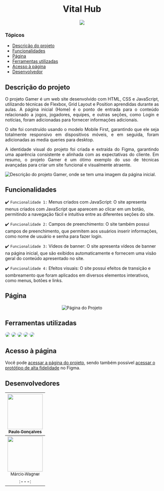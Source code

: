 <h1 align="center">
   Vital Hub
</h1>

<p align="center">
   <img src="http://img.shields.io/static/v1?label=STATUS&message=PROJETO%20EM%20ANDAMENTO&color=red&style=for-the-badge" #vitrinedev/>
</p>

### Tópicos 

- [Descrição do projeto](#descrição-do-projeto)
- [Funcionalidades](#funcionalidades)
- [Página](#página)
- [Ferramentas utilizadas](#ferramentas-utilizadas)
- [Acesso à página](#acesso-à-página)
- [Desenvolvedor](#desenvolvedor)

## Descrição do projeto 

<div align="justify">

 O projeto Gamer é um web site desenvolvido com HTML, CSS e JavaScript, utilizando técnicas de Flexbox, Grid Layout e Position aprendidas durante as aulas. A página inicial (Home) é o ponto de entrada para o conteúdo relacionado a jogos, jogadores, equipes, e outras seções, como Login e notícias, foram adicionadas para fornecer informações adicionais.

O site foi construído usando o modelo Mobile First, garantindo que ele seja totalmente responsivo em dispositivos móveis, e em seguida, foram adicionadas as media queries para desktop.

A identidade visual do projeto foi criada e extraída do Figma, garantindo uma aparência consistente e alinhada com as expectativas do cliente. Em resumo, o projeto Gamer é um ótimo exemplo do uso de técnicas avançadas para criar um site funcional e visualmente atraente.

![Descrição do projeto Gamer, onde se tem uma imagem da página inicial.](/readme/ImagemDescrição.png)
</div>

## Funcionalidades

:heavy_check_mark: `Funcionalidade 1:` Menus criados com JavaScript: O site apresenta menus criados com JavaScript que aparecem ao clicar em um botão, permitindo a navegação fácil e intuitiva entre as diferentes seções do site.

:heavy_check_mark: `Funcionalidade 2:` Campos de preenchimento: O site também possui campos de preenchimento, que permitem aos usuários inserir informações, como nome de usuário e senha para fazer login.

:heavy_check_mark: `Funcionalidade 3:` Vídeos de banner: O site apresenta vídeos de banner na página inicial, que são exibidos automaticamente e fornecem uma visão geral do conteúdo apresentado no site.

:heavy_check_mark: `Funcionalidade 4:` Efeitos visuais: O site possui efeitos de transição e sombreamento que foram aplicados em diversos elementos interativos, como menus, botões e links.

## Página 

<div align="center">

![Página do Projeto](/readme/homeMobile.gif)

  </div>

## Ferramentas utilizadas

<div align="left">
<img src="https://img.shields.io/badge/figma-%23F24E1E.svg?style=for-the-badge&logo=figma&logoColor=white" style="border-radius: 30px" target="_blank"></a>
<img src="https://img.shields.io/badge/Visual%20Studio%20Code-0078d7.svg?style=for-the-badge&logo=visual-studio-code&logoColor=white" style="border-radius: 30px" target="_blank"></a>
<img src="https://img.shields.io/badge/html5-%23E34F26.svg?style=for-the-badge&logo=html5&logoColor=white" style="border-radius: 30px" target="_blank"></a>
<img src="https://img.shields.io/badge/css3-%231572B6.svg?style=for-the-badge&logo=css3&logoColor=white" style="border-radius: 30px" target="_blank"></a>
<img src="https://img.shields.io/badge/javascript-%23323330.svg?style=for-the-badge&logo=javascript&logoColor=%23F7DF1E" style="border-radius: 30px" target="_blank"></a>
 </div>

## Acesso à página

Você pode [acessar a página do projeto](https://magilogus.github.io/GamerProject/), sendo também possível [acessar o protótipo de alta fidelidade](https://www.figma.com/file/JfMPPyVEhQX6RGTSjm4i5z/Gamer-Project?t=fn5aQaiHI13M8dON-0) no Figma. 

## Desenvolvedores

| [<img src="https://avatars.githubusercontent.com/u/125275514?v=4" width=115><br><sub>Paulo Gonçalves</sub>](https://github.com/MagiLogus) | 
| :---: | 
| [<img src="https://avatars.githubusercontent.com/u/84160431?v=4" width=115><br><sub>Márcio Wagner</sub>](https://github.com/mwmjunior) | 
| :---: | 


[def]: #
